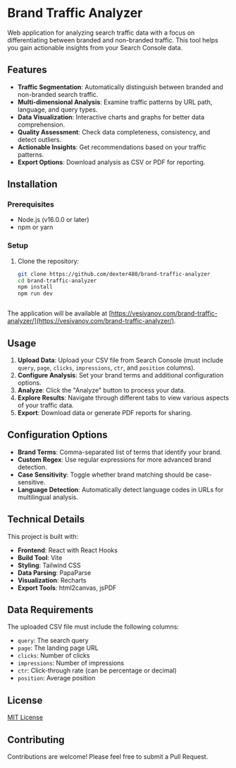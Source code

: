 # Brand Traffic Analyzer

Web application for analyzing search traffic data with a focus on differentiating between branded and non-branded traffic. This tool helps you gain actionable insights from your Search Console data.

## Features

- **Traffic Segmentation**: Automatically distinguish between branded and non-branded search traffic.
- **Multi-dimensional Analysis**: Examine traffic patterns by URL path, language, and query types.
- **Data Visualization**: Interactive charts and graphs for better data comprehension.
- **Quality Assessment**: Check data completeness, consistency, and detect outliers.
- **Actionable Insights**: Get recommendations based on your traffic patterns.
- **Export Options**: Download analysis as CSV or PDF for reporting.

## Installation

### Prerequisites

- Node.js (v16.0.0 or later)
- npm or yarn

### Setup

1. Clone the repository:
   ```bash
   git clone https://github.com/dexter480/brand-traffic-analyzer
   cd brand-traffic-analyzer
   npm install
   npm run dev

   

The application will be available at [https://vesivanov.com/brand-traffic-analyzer/](https://vesivanov.com/brand-traffic-analyzer/).

## Usage

1. **Upload Data**: Upload your CSV file from Search Console (must include `query`, `page`, `clicks`, `impressions`, `ctr`, and `position` columns).
2. **Configure Analysis**: Set your brand terms and additional configuration options.
3. **Analyze**: Click the "Analyze" button to process your data.
4. **Explore Results**: Navigate through different tabs to view various aspects of your traffic data.
5. **Export**: Download data or generate PDF reports for sharing.

## Configuration Options

- **Brand Terms**: Comma-separated list of terms that identify your brand.
- **Custom Regex**: Use regular expressions for more advanced brand detection.
- **Case Sensitivity**: Toggle whether brand matching should be case-sensitive.
- **Language Detection**: Automatically detect language codes in URLs for multilingual analysis.

## Technical Details

This project is built with:

- **Frontend**: React with React Hooks
- **Build Tool**: Vite
- **Styling**: Tailwind CSS
- **Data Parsing**: PapaParse
- **Visualization**: Recharts
- **Export Tools**: html2canvas, jsPDF

## Data Requirements

The uploaded CSV file must include the following columns:

- `query`: The search query
- `page`: The landing page URL
- `clicks`: Number of clicks
- `impressions`: Number of impressions
- `ctr`: Click-through rate (can be percentage or decimal)
- `position`: Average position

## License

[MIT License](LICENSE)

## Contributing

Contributions are welcome! Please feel free to submit a Pull Request.
